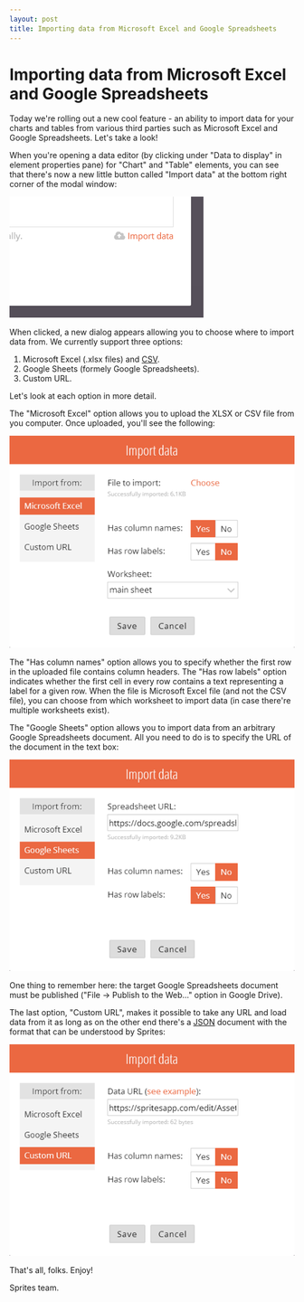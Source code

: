 ```yaml
---
layout: post
title: Importing data from Microsoft Excel and Google Spreadsheets
---
```


# Importing data from Microsoft Excel and Google Spreadsheets

Today we're rolling out a new cool feature - an ability to import data for your charts and tables from various third parties such as Microsoft Excel and Google Spreadsheets. Let's take a look!

When you're opening a data editor (by clicking under "Data to display" in element properties pane) for "Chart" and "Table" elements, you can see that there's now a new little button called "Import data" at the bottom right corner of the modal window:

![Import data](/assets/img/posts/import-button.png "Import data")

When clicked, a new dialog appears allowing you to choose where to import data from. We currently support three options:

1. Microsoft Excel (.xlsx files) and [CSV](http://en.wikipedia.org/wiki/Comma-separated_values).
2. Google Sheets (formely Google Spreadsheets).
3. Custom URL.

Let's look at each option in more detail.

The "Microsoft Excel" option allows you to upload the XLSX or CSV file from you computer. Once uploaded, you'll see the following:

![Import from Excel](/assets/img/posts/import-excel.png "Import from Excel")

The "Has column names" option allows you to specify whether the first row in the uploaded file contains column headers. The "Has row labels" option indicates whether the first cell in every row contains a text representing a label for a given row. When the file is Microsoft Excel file (and not the CSV file), you can choose from which worksheet to import data (in case there're multiple worksheets exist).

The "Google Sheets" option allows you to import data from an arbitrary Google Spreadsheets document. All you need to do is to specify the URL of the document in the text box:

![Import from Google Spreadsheets](/assets/img/posts/import-google.png "Import from Google Spreadsheets")

One thing to remember here: the target Google Spreadsheets document must be published ("File -> Publish to the Web..." option in Google Drive).

The last option, "Custom URL", makes it possible to take any URL and load data from it as long as on the other end there's a [JSON](http://en.wikipedia.org/wiki/JSON) document with the format that can be understood by Sprites:

![Import from URL](/assets/img/posts/import-url.png "Import from URL")

That's all, folks. Enjoy!

Sprites team.

